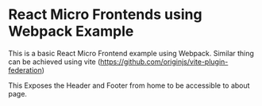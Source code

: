 # React Micro Frontends using Webpack Example

This is a basic React Micro Frontend example using Webpack. Similar thing can be achieved using vite (https://github.com/originjs/vite-plugin-federation)

This Exposes the Header and Footer from home to be accessible to about page.
